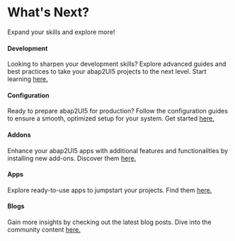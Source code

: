 # What's Next?

Expand your skills and explore more!

#### Development
Looking to sharpen your development skills? Explore advanced guides and best practices to take your abap2UI5 projects to the next level. Start learning [here.](/development/general)

#### Configuration
Ready to prepare abap2UI5 for production? Follow the configuration guides to ensure a smooth, optimized setup for your system. Get started [here.](/configuration/configuration)

#### Addons
Enhance your abap2UI5 apps with additional features and functionalities by installing new add-ons. Discover them [here.](/addons/addons)

#### Apps
Explore ready-to-use apps to jumpstart your projects. Find them [here.](/addons/apps)

#### Blogs
Gain more insights by checking out the latest blog posts. Dive into the community content [here.](/resources/blogs)
